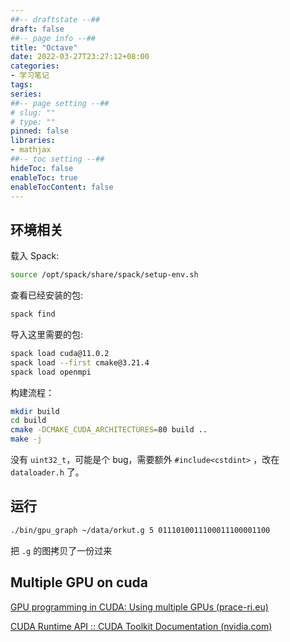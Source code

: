 ```yaml
---
##-- draftstate --##
draft: false
##-- page info --##
title: "Octave"
date: 2022-03-27T23:27:12+08:00
categories:
- 学习笔记
tags:
series:
##-- page setting --##
# slug: ""
# type: ""
pinned: false
libraries:
- mathjax 
##-- toc setting --##
hideToc: false
enableToc: true
enableTocContent: false
---
```


## 环境相关

载入 Spack:


```bash
source /opt/spack/share/spack/setup-env.sh
```

查看已经安装的包:

```bash
spack find
```

导入这里需要的包:

```bash
spack load cuda@11.0.2
spack load --first cmake@3.21.4
spack load openmpi
```

构建流程：

```bash
mkdir build
cd build
cmake -DCMAKE_CUDA_ARCHITECTURES=80 build ..
make -j
```

没有 `uint32_t`，可能是个 bug，需要额外 `#include<cstdint>` ，改在 `dataloader.h` 了。

## 运行

```bash
./bin/gpu_graph ~/data/orkut.g 5 0111010011100011100001100
```

把  `.g` 的图拷贝了一份过来

## Multiple GPU on cuda

[GPU programming in CUDA: Using multiple GPUs (prace-ri.eu)](https://events.prace-ri.eu/event/989/sessions/3096/attachments/1196/2029/cuda-multiple-gpus.pdf)

[CUDA Runtime API :: CUDA Toolkit Documentation (nvidia.com)](https://docs.nvidia.com/cuda/cuda-runtime-api/group__CUDART__DEVICE.html)		
